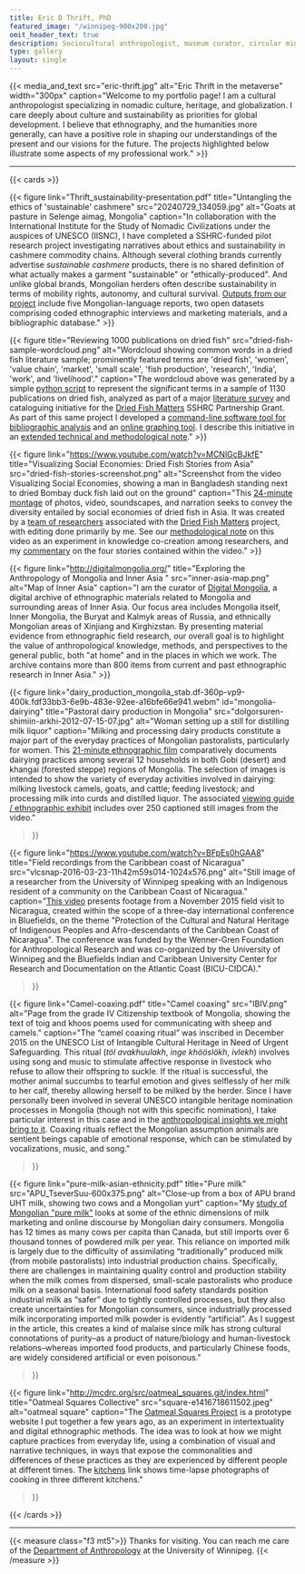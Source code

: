 ```yaml
---
title: Eric D Thrift, PhD
featured_image: "/winnipeg-900x200.jpg"
omit_header_text: true
description: Sociocultural anthropologist, museum curator, circular migrant (Ulaanbaatar / Winnipeg).
type: gallery
layout: single
---
```



{{< media_and_text
        src="eric-thrift.jpg"
        alt="Eric Thrift in the metaverse"
        width="300px"
        caption="Welcome to my portfolio page! I am a cultural anthropologist specializing in nomadic culture, heritage, and globalization. I care deeply about culture and sustainability as priorities for global development. I believe that ethnography, and the humanities more generally, can have a positive role in shaping our understandings of the present and our visions for the future. The projects highlighted below illustrate some aspects of my professional work."
        >}}

<!-- Screenshot from the NAADAM Cashmere website, featuring images of models wearing cashmere sweaters with the text 'Ethical. Sustainable. 100% Cashmere.' -->

---

{{< cards >}}

{{< figure
    link="Thrift_sustainability-presentation.pdf"
    title="Untangling the ethics of 'sustainable' cashmere"
    src="20240729_134059.jpg"
    alt="Goats at pasture in Selenge aimag, Mongolia"
    caption="In collaboration with the International Institute for the Study of Nomadic Civilizations under the auspices of UNESCO (IISNC), I have completed a SSHRC-funded pilot research project investigating narratives about ethics and sustainability in cashmere commodity chains. Although several clothing brands currently advertise *sustainable cashmere* products, there is no shared definition of what actually makes a garment \"sustainable\" or \"ethically-produced\". And unlike global brands, Mongolian herders often describe sustainability in terms of mobility rights, autonomy, and cultural survival. [Outputs from our project](https://mcdrc.org/cashmere) include five Mongolian-language reports, two open datasets comprising coded ethnographic interviews and marketing materials, and a bibliographic database."
    >}}

{{< figure
    title="Reviewing 1000 publications on dried fish"
    src="dried-fish-sample-wordcloud.png"
    alt="Wordcloud showing common words in a dried fish literature sample; prominently featured terms are 'dried fish', 'women', 'value chain', 'market', 'small scale', 'fish production', 'research', 'India', 'work', and 'livelihood'."
    caption="The wordcloud above was generated by a simple [python script](https://github.com/DriedFishMatters/zotero-wordcloud) to represent the significant terms in a sample of 1130 publications on dried fish, analyzed as part of a major [literature survey](https://doi.org/10.1111/faf.12664) and cataloguing initiative for the [Dried Fish Matters](https://driedfishmatters.org) SSHRC Partnership Grant. As part of this same project I developed a [command-line software tool for bibliographic analysis](https://github.com/DriedFishMatters/zotero-meta-analysis-toolkit) and an [online graphing tool](https://github.com/DriedFishMatters/zoterotags). I describe this initiative in an [extended technical and methodological note](DFM_MEM_ebook-zotero-chapter-final-draft.pdf)."
    >}}

{{< figure
        link="https://www.youtube.com/watch?v=MCNlGcBJkfE"
        title="Visualizing Social Economies: Dried Fish Stories from Asia"
        src="dried-fish-stories-screenshot.png"
        alt="Screenshot from the video Visualizing Social Economies, showing a man in Bangladesh standing next to dried Bombay duck fish laid out on the ground"
        caption="This [24-minute montage](https://www.youtube.com/watch?v=MCNlGcBJkfE) of photos, video, soundscapes, and narration seeks to convey the diversity entailed by social economies of dried fish in Asia. It was created by a [team of researchers](https://driedfishmatters.org/pub/file-visualizing-social-economies-mp4.html) associated with the [Dried Fish Matters](https://driedfishmatters.org) project, with editing done primarily by me. See our [methodological note](E-book_NW+ET_Dried_fish_stories_Draft02_2022-02.pdf) on this video as an experiment in knowledge co-creation among researchers, and my [commentary](DFM_WRT_taste-and-smell.pdf) on the four stories contained within the video."
    >}}

{{< figure
    link="http://digitalmongolia.org/"
    title="Exploring the Anthropology of Mongolia and Inner Asia "
    src="inner-asia-map.png"
    alt="Map of Inner Asia"
    caption="I am the curator of [Digital Mongolia](http://digitalmongolia.org), a digital archive of ethnographic materials related to Mongolia and surrounding areas of Inner Asia. Our focus area includes Mongolia itself, Inner Mongolia, the Buryat and Kalmyk areas of Russia, and ethnically Mongolian areas of Xinjiang and Kirghizstan. By presenting material evidence from ethnographic field research, our overall goal is to highlight the value of anthropological knowledge, methods, and perspectives to the general public, both \"at home\" and in the places in which we work. The archive contains more than 800 items from current and past ethnographic research in Inner Asia."
    >}}

{{< figure
    link="dairy_production_mongolia_stab.df-360p-vp9-400k.fdf33bb3-6e9b-483e-92ee-a16bfe66e941.webm"
    id="mongolia-dairying"
    title="Pastoral dairy production in Mongolia"
    src="dolgorsuren-shimiin-arkhi-2012-07-15-07.jpg"
    alt="Woman setting up a still for distilling milk liquor"
    caption="Milking and processing dairy products constitute a major part of the everyday practices of Mongolian pastoralists, particularly for women. This [21-minute ethnographic film](dairy_production_mongolia_stab.df-360p-vp9-400k.fdf33bb3-6e9b-483e-92ee-a16bfe66e941.webm) comparatively documents dairying practices among several 12 households in both Gobi (desert) and khangai (forested steppe) regions of Mongolia. The selection of images is intended to show the variety of everyday activities involved in dairying: milking livestock camels, goats, and cattle; feeding livestock; and processing milk into curds and distilled liquor. The associated [viewing guide / ethnographic exhibit](exhibit-dairying.pdf) includes over 250 captioned still images from the video."

>}}

{{< figure
    link="https://www.youtube.com/watch?v=BFpEs0hGAA8"
    title="Field recordings from the Caribbean coast of Nicaragua"
    src="vlcsnap-2016-03-23-11h42m59s014-1024x576.png"
    alt="Still image of a researcher from the University of Winnipeg speaking with an Indigenous resident of a community on the Caribbean Coast of Nicaragua."
    caption="[This video](https://www.youtube.com/watch?v=BFpEs0hGAA8) presents footage from a November 2015 field visit to Nicaragua, created within the scope of a three-day international conference in Bluefields, on the theme \"Protection of the Cultural and Natural Heritage of Indigenous Peoples and Afro-descendants of the Caribbean Coast of Nicaragua\". The conference was funded by the Wenner-Gren Foundation for Anthropological Research and was co-organized by the University of Winnipeg and the Bluefields Indian and Caribbean University Center for Research and Documentation on the Atlantic Coast (BICU-CIDCA)."
>}}

{{< figure
    link="Camel-coaxing.pdf"
    title="Camel coaxing"
    src="IBIV.png"
    alt="Page from the grade IV Citizenship textbook of Mongolia, showing the text of toig and khoos poems used for communicating with sheep and camels."
    caption="The “camel coaxing ritual” was inscribed in December 2015 on the UNESCO List of Intangible Cultural Heritage in Need of Urgent Safeguarding. This ritual (_töl avakhuulakh_, _inge khööslökh_, _ivlekh_) involves using song and music to stimulate affective response in livestock who refuse to allow their offspring to suckle. If the ritual is successful, the mother animal succumbs to tearful emotion and gives selflessly of her milk to her calf, thereby allowing herself to be milked by the herder. Since I have personally been involved in several UNESCO intangible heritage nomination processes in Mongolia (though not with this specific nomination), I take particular interest in this case and in the [anthropological insights we might bring to it](Camel-coaxing.pdf). Coaxing rituals reflect the Mongolian assumption animals are sentient beings capable of emotional response, which can be stimulated by vocalizations, music, and song."
>}}


{{< figure
    link="pure-milk-asian-ethnicity.pdf"
    title="Pure milk"
    src="APU_TseverSuu-600x375.png"
    alt="Close-up from a box of APU brand UHT milk, showing two cows and a Mongolian yurt"
    caption="My [study of Mongolian \"pure milk\"](pure-milk-asian-ethnicity.pdf) looks at some of the ethnic dimensions of milk marketing and online discourse by Mongolian dairy consumers. Mongolia has 12 times as many cows per capita than Canada, but still imports over 6 thousand tonnes of powdered milk per year. This reliance on imported milk is largely due to the difficulty of assimilating “traditionally” produced milk (from mobile pastoralists) into industrial production chains. Specifically, there are challenges in maintaining quality control and production stability when the milk comes from dispersed, small-scale pastoralists who produce milk on a seasonal basis. International food safety standards position industrial milk as “safer” due to tightly controlled processes, but they also create uncertainties for Mongolian consumers, since industrially processed milk incorporating imported milk powder is evidently “artificial”. As I suggest in the article, this creates a kind of malaise since milk has strong cultural connotations of purity–as a product of nature/biology and human-livestock relations–whereas imported food products, and particularly Chinese foods, are widely considered artificial or even poisonous."
>}}

{{< figure
    link="http://mcdrc.org/src/oatmeal_squares.git/index.html"
    title="Oatmeal Squares Collective"
    src="square-e1416718611502.jpeg"
    alt="oatmeal square"
    caption="The [Oatmeal Squares Project](http://mcdrc.org/src/oatmeal_squares.git/index.html) is a prototype website I put together a few years ago, as an experiment in intertextuality and digital ethnographic methods. The idea was to look at how we might capture practices from everyday life, using a combination of visual and narrative techniques, in ways that expose the commonalities and differences of these practices as they are experienced by different people at different times. The [kitchens](http://mcdrc.org/src/oatmeal_squares.git/kitchens.html) link shows time-lapse photographs of cooking in three different kitchens."
>}}

{{< /cards >}}

---

{{< measure class="f3 mt5">}}
Thanks for visiting. You can reach me care of the [Department of Anthropology](https://www.uwinnipeg.ca/anthropology/) at the University of Winnipeg.
{{< /measure >}}
